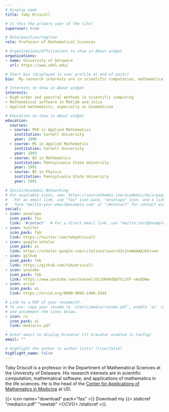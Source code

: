 ```yaml
---
# Display name
title: Toby Driscoll

# Is this the primary user of the site?
superuser: true

# Role/position/tagline
role: Professor of Mathematical Sciences

# Organizations/Affiliations to show in About widget
organizations:
- name: University of Delaware
  url: https://www.udel.edu/

# Short bio (displayed in user profile at end of posts)
bio:  My research interests are in scientific computation, mathematical software, and applications of mathematics in the life sciences.

# Interests to show in About widget
interests:
- High-order and spectral methods in scientific computing
- Mathematical software in Matlab and Julia
- Applied mathematics, especially in biomedicine

# Education to show in About widget
education:
  courses:
  - course: PhD in Applied Mathematics
    institution: Cornell University
    year: 1996
  - course: MS in Applied Mathematics
    institution: Cornell University
    year: 1993
  - course: BS in Mathematics
    institution: Pennsylvania State University
    year: 1991
  - course: BS in Physics
    institution: Pennsylvania State University
    year: 1991

# Social/Academic Networking
# For available icons, see: https://sourcethemes.com/academic/docs/page-builder/#icons
#   For an email link, use "fas" icon pack, "envelope" icon, and a link in the
#   form "mailto:your-email@example.com" or "/#contact" for contact widget.
social:
- icon: envelope
  icon_pack: fas
  link: '#contact'  # For a direct email link, use "mailto:test@example.org".
- icon: twitter
  icon_pack: fab
  link: https://twitter.com/tobydriscoll
- icon: google-scholar
  icon_pack: ai
  link: https://scholar.google.com/citations?user=V2c1tmAAAAAJ&hl=en
- icon: github
  icon_pack: fab
  link: https://github.com/tobydriscoll
- icon: youtube 
  icon_pack: fab
  link: https://www.youtube.com/channel/UCcDR49dQ8fGiJfF-vAxEDNw
- icon: orcid 
  icon_pack: ai
  link: https://orcid.org/0000-0002-1490-2545

# Link to a PDF of your resume/CV.
# To use: copy your resume to `static/media/resume.pdf`, enable `ai` icons in `params.toml`, 
# and uncomment the lines below.
- icon: cv
  icon_pack: ai
  link: media/cv.pdf

# Enter email to display Gravatar (if Gravatar enabled in Config)
email: ""

# Highlight the author in author lists? (true/false)
highlight_name: false
---
```


Toby Driscoll is a professor in the Department of Mathematical Sciences at the University of Delaware. His research interests are in scientific computation, mathematical software, and applications of mathematics in the life sciences. He is the head of the [Center for Applications of Mathematics in Medicine](https://www.mathandmedicine.org) at UD. 

{{< icon name="download" pack="fas" >}} Download my {{< staticref "media/cv.pdf" "newtab" >}}CV{{< /staticref >}}.
